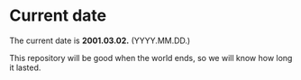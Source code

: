 # Current date

The current date is **2001.03.02.** (YYYY.MM.DD.)

This repository will be good when the world ends, so we will know how long it lasted.
